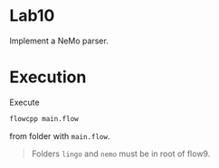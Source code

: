 # Lab10

Implement a NeMo parser.

# Execution

Execute

```Bash
flowcpp main.flow
```

from folder with `main.flow`.

> Folders `lingo` and `nemo` must be in root of flow9.
